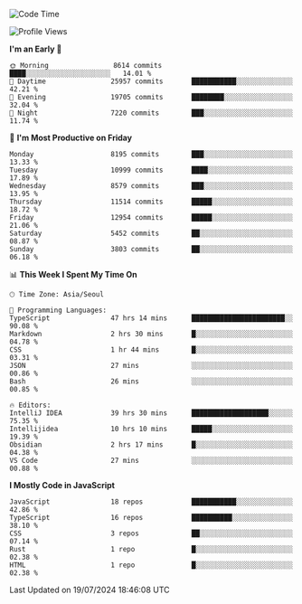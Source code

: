 <!--START_SECTION:waka-->
![Code Time](http://img.shields.io/badge/Code%20Time-6%2C442%20hrs%201%20min-blue)

![Profile Views](http://img.shields.io/badge/Profile%20Views-0-blue)

**I'm an Early 🐤** 

```text
🌞 Morning                8614 commits        ████░░░░░░░░░░░░░░░░░░░░░   14.01 % 
🌆 Daytime                25957 commits       ███████████░░░░░░░░░░░░░░   42.21 % 
🌃 Evening                19705 commits       ████████░░░░░░░░░░░░░░░░░   32.04 % 
🌙 Night                  7220 commits        ███░░░░░░░░░░░░░░░░░░░░░░   11.74 % 
```
📅 **I'm Most Productive on Friday** 

```text
Monday                   8195 commits        ███░░░░░░░░░░░░░░░░░░░░░░   13.33 % 
Tuesday                  10999 commits       ████░░░░░░░░░░░░░░░░░░░░░   17.89 % 
Wednesday                8579 commits        ███░░░░░░░░░░░░░░░░░░░░░░   13.95 % 
Thursday                 11514 commits       █████░░░░░░░░░░░░░░░░░░░░   18.72 % 
Friday                   12954 commits       █████░░░░░░░░░░░░░░░░░░░░   21.06 % 
Saturday                 5452 commits        ██░░░░░░░░░░░░░░░░░░░░░░░   08.87 % 
Sunday                   3803 commits        ██░░░░░░░░░░░░░░░░░░░░░░░   06.18 % 
```


📊 **This Week I Spent My Time On** 

```text
🕑︎ Time Zone: Asia/Seoul

💬 Programming Languages: 
TypeScript               47 hrs 14 mins      ███████████████████████░░   90.08 % 
Markdown                 2 hrs 30 mins       █░░░░░░░░░░░░░░░░░░░░░░░░   04.78 % 
CSS                      1 hr 44 mins        █░░░░░░░░░░░░░░░░░░░░░░░░   03.31 % 
JSON                     27 mins             ░░░░░░░░░░░░░░░░░░░░░░░░░   00.86 % 
Bash                     26 mins             ░░░░░░░░░░░░░░░░░░░░░░░░░   00.85 % 

🔥 Editors: 
IntelliJ IDEA            39 hrs 30 mins      ███████████████████░░░░░░   75.35 % 
Intellijidea             10 hrs 10 mins      █████░░░░░░░░░░░░░░░░░░░░   19.39 % 
Obsidian                 2 hrs 17 mins       █░░░░░░░░░░░░░░░░░░░░░░░░   04.38 % 
VS Code                  27 mins             ░░░░░░░░░░░░░░░░░░░░░░░░░   00.88 % 
```

**I Mostly Code in JavaScript** 

```text
JavaScript               18 repos            ███████████░░░░░░░░░░░░░░   42.86 % 
TypeScript               16 repos            ██████████░░░░░░░░░░░░░░░   38.10 % 
CSS                      3 repos             ██░░░░░░░░░░░░░░░░░░░░░░░   07.14 % 
Rust                     1 repo              █░░░░░░░░░░░░░░░░░░░░░░░░   02.38 % 
HTML                     1 repo              █░░░░░░░░░░░░░░░░░░░░░░░░   02.38 % 
```




 Last Updated on 19/07/2024 18:46:08 UTC
<!--END_SECTION:waka-->

